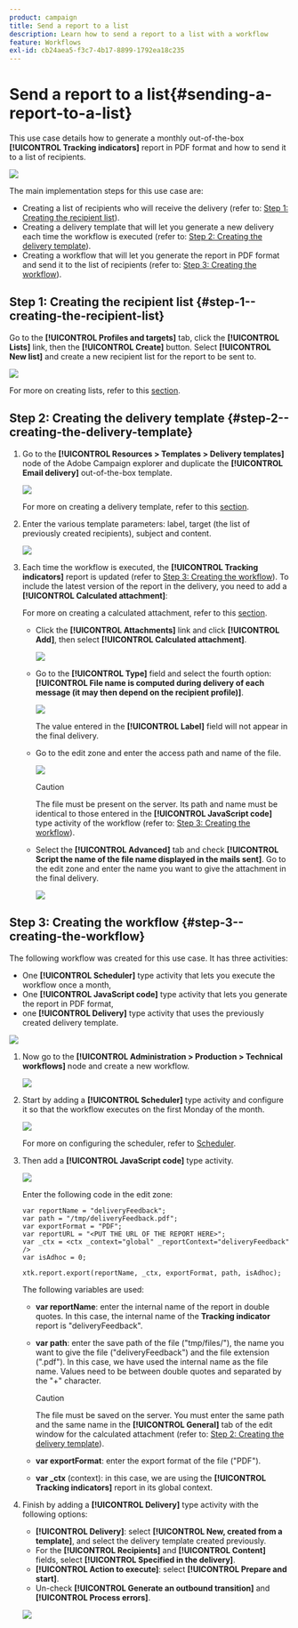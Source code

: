 ```yaml
---
product: campaign
title: Send a report to a list
description: Learn how to send a report to a list with a workflow
feature: Workflows
exl-id: cb24aea5-f3c7-4b17-8899-1792ea18c235
---
```

# Send a report to a list{#sending-a-report-to-a-list}



This use case details how to generate a monthly out-of-the-box **[!UICONTROL Tracking indicators]** report in PDF format and how to send it to a list of recipients.

![](assets/use_case_report_intro.png)

The main implementation steps for this use case are:

* Creating a list of recipients who will receive the delivery (refer to: [Step 1: Creating the recipient list](#step-1--creating-the-recipient-list)). 
* Creating a delivery template that will let you generate a new delivery each time the workflow is executed (refer to: [Step 2: Creating the delivery template](#step-2--creating-the-delivery-template)).
* Creating a workflow that will let you generate the report in PDF format and send it to the list of recipients (refer to: [Step 3: Creating the workflow](#step-3--creating-the-workflow)).

## Step 1: Creating the recipient list {#step-1--creating-the-recipient-list}

Go to the **[!UICONTROL Profiles and targets]** tab, click the **[!UICONTROL Lists]** link, then the **[!UICONTROL Create]** button. Select **[!UICONTROL New list]** and create a new recipient list for the report to be sent to.

![](assets/use_case_report_1.png)

For more on creating lists, refer to this [section](../../platform/using/creating-and-managing-lists.md).

## Step 2: Creating the delivery template {#step-2--creating-the-delivery-template}

1. Go to the **[!UICONTROL Resources > Templates > Delivery templates]** node of the Adobe Campaign explorer and duplicate the **[!UICONTROL Email delivery]** out-of-the-box template.

   ![](assets/use_case_report_2.png)

   For more on creating a delivery template, refer to this [section](../../delivery/using/about-templates.md).

1. Enter the various template parameters: label, target (the list of previously created recipients), subject and content.

   ![](assets/use_case_report_3.png)

1. Each time the workflow is executed, the **[!UICONTROL Tracking indicators]** report is updated (refer to [Step 3: Creating the workflow](#step-3--creating-the-workflow)). To include the latest version of the report in the delivery, you need to add a **[!UICONTROL Calculated attachment]**:

   For more on creating a calculated attachment, refer to this [section](../../delivery/using/attaching-files.md#creating-a-calculated-attachment).

    * Click the **[!UICONTROL Attachments]** link and click **[!UICONTROL Add]**, then select **[!UICONTROL Calculated attachment]**.
    
      ![](assets/use_case_report_4.png)

    * Go to the **[!UICONTROL Type]** field and select the fourth option: **[!UICONTROL File name is computed during delivery of each message (it may then depend on the recipient profile)]**. 
    
      ![](assets/use_case_report_5.png)

      The value entered in the **[!UICONTROL Label]** field will not appear in the final delivery.
    
    * Go to the edit zone and enter the access path and name of the file. 
    
      ![](assets/use_case_report_6.png)

      >[!CAUTION]
      >
      >The file must be present on the server. Its path and name must be identical to those entered in the **[!UICONTROL JavaScript code]** type activity of the workflow (refer to: [Step 3: Creating the workflow](#step-3--creating-the-workflow)).

    * Select the **[!UICONTROL Advanced]** tab and check **[!UICONTROL Script the name of the file name displayed in the mails sent]**. Go to the edit zone and enter the name you want to give the attachment in the final delivery.
    
      ![](assets/use_case_report_6bis.png)

## Step 3: Creating the workflow {#step-3--creating-the-workflow}

The following workflow was created for this use case. It has three activities:

* One **[!UICONTROL Scheduler]** type activity that lets you execute the workflow once a month,
* One **[!UICONTROL JavaScript code]** type activity that lets you generate the report in PDF format,
* one **[!UICONTROL Delivery]** type activity that uses the previously created delivery template.

![](assets/use_case_report_8.png)

1. Now go to the **[!UICONTROL Administration > Production > Technical workflows]** node and create a new workflow.

   ![](assets/use_case_report_7.png)

1. Start by adding a **[!UICONTROL Scheduler]** type activity and configure it so that the workflow executes on the first Monday of the month.

   ![](assets/use_case_report_9.png)

   For more on configuring the scheduler, refer to [Scheduler](scheduler.md).

1. Then add a **[!UICONTROL JavaScript code]** type activity.

   ![](assets/use_case_report_10.png)

   Enter the following code in the edit zone:

   ```
   var reportName = "deliveryFeedback";
   var path = "/tmp/deliveryFeedback.pdf";
   var exportFormat = "PDF";
   var reportURL = "<PUT THE URL OF THE REPORT HERE>";
   var _ctx = <ctx _context="global" _reportContext="deliveryFeedback" />
   var isAdhoc = 0;
   
   xtk.report.export(reportName, _ctx, exportFormat, path, isAdhoc);
   ```

   The following variables are used:

    * **var reportName**: enter the internal name of the report in double quotes. In this case, the internal name of the **Tracking indicator** report is "deliveryFeedback".
    * **var path**: enter the save path of the file ("tmp/files/"), the name you want to give the file ("deliveryFeedback") and the file extension (".pdf"). In this case, we have used the internal name as the file name. Values need to be between double quotes and separated by the "+" character.

      >[!CAUTION]
      >
      >The file must be saved on the server. You must enter the same path and the same name in the **[!UICONTROL General]** tab of the edit window for the calculated attachment (refer to: [Step 2: Creating the delivery template](#step-2--creating-the-delivery-template)).

    * **var exportFormat**: enter the export format of the file ("PDF").
    * **var _ctx** (context): in this case, we are using the **[!UICONTROL Tracking indicators]** report in its global context.

1. Finish by adding a **[!UICONTROL Delivery]** type activity with the following options:

    * **[!UICONTROL Delivery]**: select **[!UICONTROL New, created from a template]**, and select the delivery template created previously.
    * For the **[!UICONTROL Recipients]** and **[!UICONTROL Content]** fields, select **[!UICONTROL Specified in the delivery]**.
    * **[!UICONTROL Action to execute]**: select **[!UICONTROL Prepare and start]**. 
    * Un-check **[!UICONTROL Generate an outbound transition]** and **[!UICONTROL Process errors]**.

   ![](assets/use_case_report_11.png)
